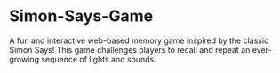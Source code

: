 # Simon-Says-Game
A fun and interactive web-based memory game inspired by the classic Simon Says! This game challenges players to recall and repeat an ever-growing sequence of lights and sounds.
